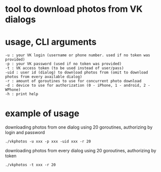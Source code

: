 # tool to download photos from VK dialogs

# usage, CLI arguments
```
-u : your VK login (username or phone number. used if no token was provided)
-p : your VK password (used if no token was provided)
-t : VK access token (to be used instead of user/pass)
-uid : user id (dialog) to download photos from (omit to download photos from every available dialog)
-r : amount of goroutines to use for concurrent photo download
-d : device to use for authorization (0 - iPhone, 1 - android, 2 - WPhone)
-h : print help
```

# example of usage
downloading photos from one dialog using 20 goroutines, authorizing by login and password
```
./vkphotos -u xxx -p xxx -uid xxx -r 20
```
downloading photos from every dialog using 20 goroutines, authorizing by token
```
./vkphotos -t xxx -r 20
```
